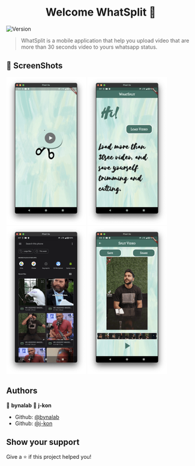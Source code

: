 <h1 align="center">Welcome WhatSplit 👋</h1>
<p>
  <img alt="Version" src="https://img.shields.io/badge/version-1.0-blue.svg?cacheSeconds=2592000" />
</p>

> WhatSplit is a mobile application that help you upload video that are more than 30 seconds video to yours whatsapp status.

## 📸 ScreenShots

![](https://github.com/bynalab/whatsplit/blob/main/screenshots/1.png) 
![](https://github.com/bynalab/whatsplit/blob/main/screenshots/2.png)
![](https://github.com/bynalab/whatsplit/blob/main/screenshots/3.png) 
![](https://github.com/bynalab/whatsplit/blob/main/screenshots/4.png)


## Authors

👤 **bynalab**
👤 **j-kon**

* Github: [@bynalab](https://github.com/bynalab)
* Github: [@j-kon](https://github.com/j-kon)

## Show your support
Give a ⭐️ if this project helped you!